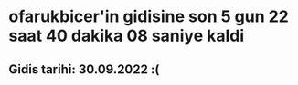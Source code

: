 # ofarukbicer'in gidisine son 5 gun 22 saat 40 dakika 08 saniye kaldi

## Gidis tarihi: 30.09.2022 :(